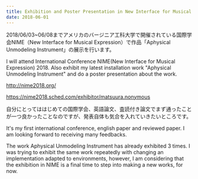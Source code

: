 ```yaml
---
title: Exhibition and Poster Presentation in New Interface for Musical Expression 2018
date: 2018-06-01
---
```


2018/06/03~06/08までアメリカのバージニア工科大学で開催されている国際学会NIME（New Interface for Musical Expression）で作品「Aphysical Unmodeling Instrument」の展示を行います。

I will attend  International Conference NIME(New Interface for Musical Expression) 2018. Also exhibit my latest installation work "Aphysical Unmodeling Instrument" and do a poster presentation about the work.

http://nime2018.org/

https://nime2018.sched.com/exhibitor/matsuura.nonymous

自分にとってははじめての国際学会、英語論文、査読付き論文でまず通ったことが一つ良かったことなのですが、発表自体も気合を入れていきたいところです。

It's my first international conference, english paper and reviewed paper. I am looking forward to receiving many feedbacks.

The work Aphysical Unmodeling Instrument has already exhibited 3 times. I was trying to exhibit the same work repeatedly with changing an implementation adapted to environments, however, I am considering that the exhibition in NIME is a final time to step into making a new works, for now.